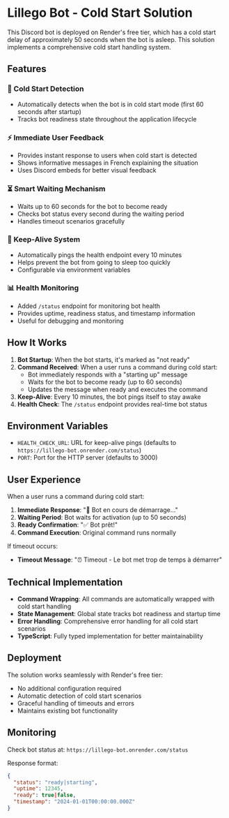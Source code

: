 # Lillego Bot - Cold Start Solution

This Discord bot is deployed on Render's free tier, which has a cold start delay of approximately 50 seconds when the bot is asleep. This solution implements a comprehensive cold start handling system.

## Features

### 🔄 Cold Start Detection
- Automatically detects when the bot is in cold start mode (first 60 seconds after startup)
- Tracks bot readiness state throughout the application lifecycle

### ⚡ Immediate User Feedback
- Provides instant response to users when cold start is detected
- Shows informative messages in French explaining the situation
- Uses Discord embeds for better visual feedback

### ⏳ Smart Waiting Mechanism
- Waits up to 60 seconds for the bot to become ready
- Checks bot status every second during the waiting period
- Handles timeout scenarios gracefully

### 💓 Keep-Alive System
- Automatically pings the health endpoint every 10 minutes
- Helps prevent the bot from going to sleep too quickly
- Configurable via environment variables

### 📊 Health Monitoring
- Added `/status` endpoint for monitoring bot health
- Provides uptime, readiness status, and timestamp information
- Useful for debugging and monitoring

## How It Works

1. **Bot Startup**: When the bot starts, it's marked as "not ready"
2. **Command Received**: When a user runs a command during cold start:
   - Bot immediately responds with a "starting up" message
   - Waits for the bot to become ready (up to 60 seconds)
   - Updates the message when ready and executes the command
3. **Keep-Alive**: Every 10 minutes, the bot pings itself to stay awake
4. **Health Check**: The `/status` endpoint provides real-time bot status

## Environment Variables

- `HEALTH_CHECK_URL`: URL for keep-alive pings (defaults to `https://lillego-bot.onrender.com/status`)
- `PORT`: Port for the HTTP server (defaults to 3000)

## User Experience

When a user runs a command during cold start:

1. **Immediate Response**: "🔄 Bot en cours de démarrage..."
2. **Waiting Period**: Bot waits for activation (up to 50 seconds)
3. **Ready Confirmation**: "✅ Bot prêt!" 
4. **Command Execution**: Original command runs normally

If timeout occurs:
- **Timeout Message**: "⏰ Timeout - Le bot met trop de temps à démarrer"

## Technical Implementation

- **Command Wrapping**: All commands are automatically wrapped with cold start handling
- **State Management**: Global state tracks bot readiness and startup time
- **Error Handling**: Comprehensive error handling for all cold start scenarios
- **TypeScript**: Fully typed implementation for better maintainability

## Deployment

The solution works seamlessly with Render's free tier:
- No additional configuration required
- Automatic detection of cold start scenarios
- Graceful handling of timeouts and errors
- Maintains existing bot functionality

## Monitoring

Check bot status at: `https://lillego-bot.onrender.com/status`

Response format:
```json
{
  "status": "ready|starting",
  "uptime": 12345,
  "ready": true|false,
  "timestamp": "2024-01-01T00:00:00.000Z"
}
```

